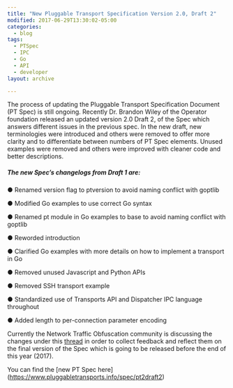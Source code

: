 ```yaml
---
title: "New Pluggable Transport Specification Version 2.0, Draft 2"
modified: 2017-06-29T13:30:02-05:00
categories:
  - blog
tags:
  - PTSpec
  - IPC
  - Go
  - API
  - developer
layout: archive

---
```

The process of updating the Pluggable Transport Specification Document (PT Spec) is still ongoing. Recently Dr. Brandon Wiley of the Operator foundation released an updated version 2.0 Draft 2, of the Spec which answers different issues in the previous spec. 
In the new draft, new terminologies were introduced and others were removed to offer more clarity and to differentiate between numbers of PT Spec elements. Unused examples were removed and others were improved with cleaner code and better descriptions. 

##### The new Spec’s changelogs from Draft 1 are:

● Renamed version flag to ptversion to avoid naming conflict with goptlib

● Modified Go examples to use correct Go syntax

● Renamed pt module in Go examples to base to avoid naming conflict with goptlib

● Reworded introduction

● Clarified Go examples with more details on how to implement a transport in Go

● Removed unused Javascript and Python APIs

● Removed SSH transport example

● Standardized use of Transports API and Dispatcher IPC language throughout

● Added length to per-connection parameter encoding

Currently the Network Traffic Obfuscation community is discussing the changes under this [thread](https://groups.google.com/forum/#!topic/traffic-obf/sfDgcZk8s3s) in order to collect feedback and reflect them on the final version of the Spec which is going to be released before the end of this year (2017).

You can find the [new PT Spec here] (https://www.pluggabletransports.info/spec/pt2draft2)

